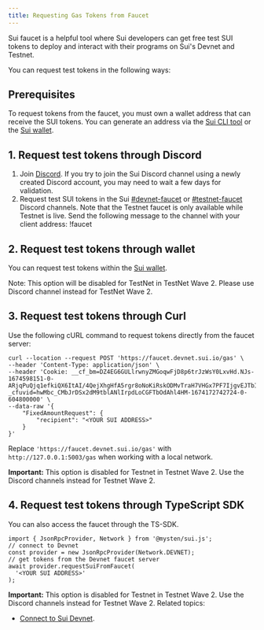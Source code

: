 ```yaml
---
title: Requesting Gas Tokens from Faucet
---
```


Sui faucet is a helpful tool where Sui developers can get free test SUI tokens to deploy and interact with their programs on Sui's Devnet and Testnet.

You can request test tokens in the following ways:

## Prerequisites

To request tokens from the faucet, you must own a wallet address that can receive the SUI tokens. You can generate an address via the [Sui CLI tool](../build/cli-client.md#active-address) or the [Sui wallet](../explore/wallet-browser.md).

## 1. Request test tokens through Discord

1. Join [Discord](https://discord.gg/sui).
   If you try to join the Sui Discord channel using a newly created Discord account, you may need to wait a few days for validation.
1. Request test SUI tokens in the Sui [#devnet-faucet](https://discord.com/channels/916379725201563759/971488439931392130) or [#testnet-faucet](https://discord.com/channels/916379725201563759/1037811694564560966) Discord channels. Note that the Testnet faucet is only available while Testnet is live.
   Send the following message to the channel with your client address:
   !faucet <Your client address>

## 2. Request test tokens through wallet

You can request test tokens within the [Sui wallet](https://docs.sui.io/devnet/explore/wallet-browser#add-sui-tokens-to-your-sui-wallet).

Note: This option will be disabled for TestNet in TestNet Wave 2. Please use Discord channel instead for TestNet Wave 2.

## 3. Request test tokens through Curl

Use the following cURL command to request tokens directly from the faucet server:

```
curl --location --request POST 'https://faucet.devnet.sui.io/gas' \
--header 'Content-Type: application/json' \
--header 'Cookie: __cf_bm=DZ4EG6GULlrwnyZMGoqwFjD8p6trJzWsY0LxvHd.NJs-1674598151-0-ARjqPuQjq1efkiQX6ItAI/4QejXhgHfA5rgr8oNoKiRskODMvTraH7VHGx7PF7IjgvEJTbIRB52Yia/Z6UfVlpo=; _cfuvid=hwMbc_CMbJrDSx2dM9tblANlIrpdLoCGFTbOdAhl4HM-1674172742724-0-604800000' \
--data-raw '{
    "FixedAmountRequest": {
        "recipient": "<YOUR SUI ADDRESS>"
    }
}'
```

Replace `'https://faucet.devnet.sui.io/gas'` with `http://127.0.0.1:5003/gas` when working with a local network.

**Important:** This option is disabled for Testnet in Testnet Wave 2. Use the Discord channels instead for Testnet Wave 2.

## 4. Request test tokens through TypeScript SDK

You can also access the faucet through the TS-SDK.

```
import { JsonRpcProvider, Network } from '@mysten/sui.js';
// connect to Devnet
const provider = new JsonRpcProvider(Network.DEVNET);
// get tokens from the Devnet faucet server
await provider.requestSuiFromFaucet(
  '<YOUR SUI ADDRESS>'
);
```

**Important:** This option is disabled for Testnet in Testnet Wave 2. Use the Discord channels instead for Testnet Wave 2.
Related topics:

- [Connect to Sui Devnet](../build/devnet.md).
